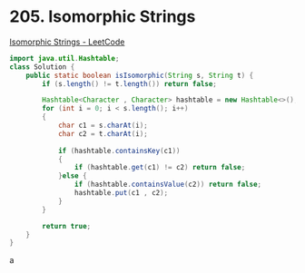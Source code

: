 # **205. Isomorphic Strings**

[Isomorphic Strings - LeetCode](https://leetcode.com/problems/isomorphic-strings/)

```java
import java.util.Hashtable;
class Solution {
    public static boolean isIsomorphic(String s, String t) {
        if (s.length() != t.length()) return false;

        Hashtable<Character , Character> hashtable = new Hashtable<>();
        for (int i = 0; i < s.length(); i++) 
        {
            char c1 = s.charAt(i);
            char c2 = t.charAt(i);
            
            if (hashtable.containsKey(c1))
            {
                if (hashtable.get(c1) != c2) return false;
            }else {
                if (hashtable.containsValue(c2)) return false;
                hashtable.put(c1 , c2);
            }
        }

        return true;
    }
}
```

a
